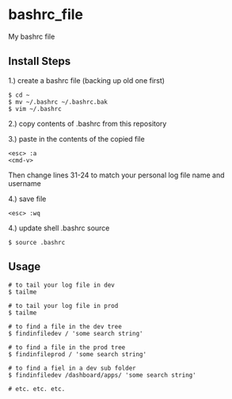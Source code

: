 # bashrc_file
My bashrc file

## Install Steps 

1.) create a bashrc file (backing up old one first)
```shell
$ cd ~
$ mv ~/.bashrc ~/.bashrc.bak   
$ vim ~/.bashrc
``` 

2.) 
copy contents of .bashrc from this repository

3.) paste in the contents of the copied file 
```
<esc> :a 
<cmd-v>
``` 
Then change lines 31-24 to match your personal log file name and username

4.) save file
```
<esc> :wq
``` 

4.) update shell .bashrc source
```shell
$ source .bashrc 
```

## Usage
```shell 
# to tail your log file in dev
$ tailme 

# to tail your log file in prod 
$ tailme 

# to find a file in the dev tree 
$ findinfiledev / 'some search string' 

# to find a file in the prod tree 
$ findinfileprod / 'some search string'

# to find a fiel in a dev sub folder 
$ findinfiledev /dashboard/apps/ 'some search string' 

# etc. etc. etc.
```
